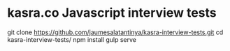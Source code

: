 # kasra.co Javascript interview tests

git clone https://github.com/jaumesalatantinya/kasra-interview-tests.git
cd kasra-interview-tests/
npm install
gulp serve​
